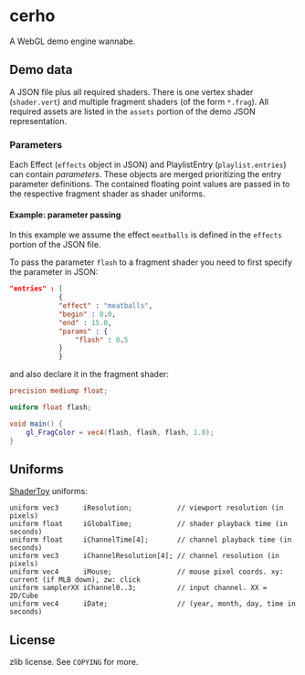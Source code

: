 # cerho
A WebGL demo engine wannabe.

## Demo data 
A JSON file plus all required shaders. There is one vertex shader (`shader.vert`) and multiple fragment shaders (of the form `*.frag`). All required assets are listed in the `assets` portion of the demo JSON representation.

### Parameters
Each Effect (`effects` object in JSON) and PlaylistEntry (`playlist.entries`) can contain *parameters*. These objects are merged prioritizing the entry parameter definitions. The contained floating point values are passed in to the respective fragment shader as shader uniforms.

    
#### Example: parameter passing
In this example we assume the effect `meatballs` is defined in the `effects` portion of the JSON file.

To pass the parameter `flash` to a fragment shader you need to first specify the parameter in JSON:

```json
"entries" : [
            {
            "effect" : "meatballs",
            "begin" : 0.0,
            "end" : 15.0,
            "params" : {
                "flash" : 0.5
            }
            }

```

and also declare it in the fragment shader:

```GLSL
precision mediump float;

uniform float flash;

void main() { 
	gl_FragColor = vec4(flash, flash, flash, 1.0);
}

```

## Uniforms
[ShaderToy][shader_toy] uniforms:

	uniform vec3      iResolution;           // viewport resolution (in pixels)
	uniform float     iGlobalTime;           // shader playback time (in seconds)
	uniform float     iChannelTime[4];       // channel playback time (in seconds)
	uniform vec3      iChannelResolution[4]; // channel resolution (in pixels)
	uniform vec4      iMouse;                // mouse pixel coords. xy: current (if MLB down), zw: click
	uniform samplerXX iChannel0..3;          // input channel. XX = 2D/Cube
	uniform vec4      iDate;                 // (year, month, day, time in seconds)

## License
zlib license. See `COPYING` for more.

[shader_toy]: https://www.shadertoy.com/